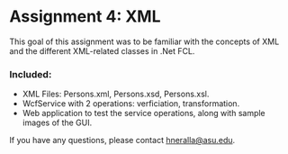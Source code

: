 # Assignment 4: XML

This goal of this assignment was to be familiar with the concepts of XML and the different XML-related classes in .Net FCL. 

### Included:
* XML Files: 
 Persons.xml,
 Persons.xsd,
 Persons.xsl.
* WcfService with 2 operations:
 verficiation,
 transformation.
* Web application to test the service operations, along with sample images of the GUI.

If you have any questions, please contact hneralla@asu.edu.